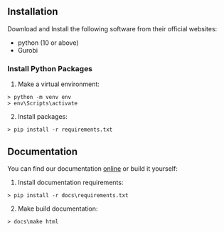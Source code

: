 ## Installation
Download and Install the following software from their official websites:
- python (10 or above)
- Gurobi

### Install Python Packages
1. Make a virtual environment:
```console
> python -m venv env
> env\Scripts\activate
```

2. Install packages:
```console
> pip install -r requirements.txt
```


## Documentation
You can find our documentation [online](https://cesm.readthedocs.io/en/latest/)
or build it yourself:

1. Install documentation requirements:
```console 
> pip install -r docs\requirements.txt
```
2. Make build documentation:
```console
> docs\make html
```